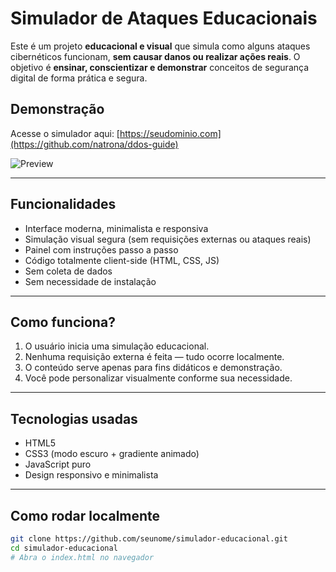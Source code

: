 # Simulador de Ataques Educacionais

Este é um projeto **educacional e visual** que simula como alguns ataques cibernéticos funcionam, **sem causar danos ou realizar ações reais**. O objetivo é **ensinar, conscientizar e demonstrar** conceitos de segurança digital de forma prática e segura.

## Demonstração

Acesse o simulador aqui: [https://seudominio.com](https://github.com/natrona/ddos-guide)

![Preview](preview.png) <!-- Coloque um print discreto da interface se quiser -->

---

## Funcionalidades

- Interface moderna, minimalista e responsiva
- Simulação visual segura (sem requisições externas ou ataques reais)
- Painel com instruções passo a passo
- Código totalmente client-side (HTML, CSS, JS)
- Sem coleta de dados
- Sem necessidade de instalação

---

## Como funciona?

1. O usuário inicia uma simulação educacional.
2. Nenhuma requisição externa é feita — tudo ocorre localmente.
3. O conteúdo serve apenas para fins didáticos e demonstração.
4. Você pode personalizar visualmente conforme sua necessidade.

---

## Tecnologias usadas

- HTML5
- CSS3 (modo escuro + gradiente animado)
- JavaScript puro
- Design responsivo e minimalista

---

## Como rodar localmente

```bash
git clone https://github.com/seunome/simulador-educacional.git
cd simulador-educacional
# Abra o index.html no navegador
